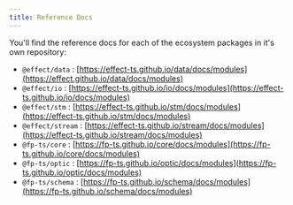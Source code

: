 ```yaml
---
title: Reference Docs
---
```


You'll find the reference docs for each of the ecosystem packages in it's own repository:

  - `@effect/data` : [https://effect-ts.github.io/data/docs/modules](https://effect.github.io/data/docs/modules)
  - `@effect/io` : [https://effect-ts.github.io/io/docs/modules](https://effect-ts.github.io/io/docs/modules)
  - `@effect/stm` : [https://effect-ts.github.io/stm/docs/modules](https://effect-ts.github.io/stm/docs/modules)
  - `@effect/stream` : [https://effect-ts.github.io/stream/docs/modules](https://effect-ts.github.io/stream/docs/modules)
  - `@fp-ts/core` : [https://fp-ts.github.io/core/docs/modules](https://fp-ts.github.io/core/docs/modules)
  - `@fp-ts/optic` : [https://fp-ts.github.io/optic/docs/modules](https://fp-ts.github.io/optic/docs/modules)
  - `@fp-ts/schema` : [https://fp-ts.github.io/schema/docs/modules](https://fp-ts.github.io/schema/docs/modules)
